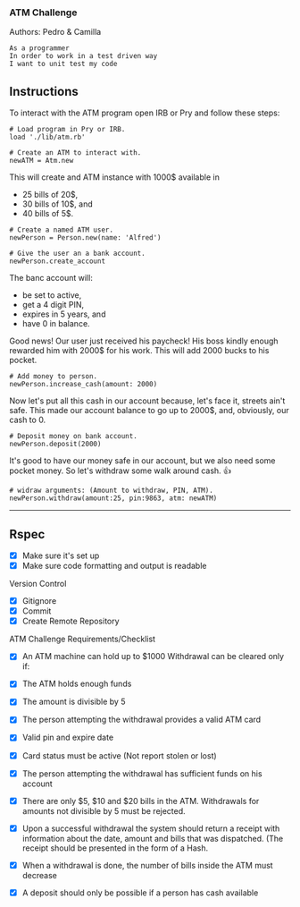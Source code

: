 
### ATM Challenge ###
Authors: Pedro & Camilla 

```
As a programmer
In order to work in a test driven way
I want to unit test my code
```


## Instructions ##

To interact with the ATM program open IRB or Pry and follow these steps:

```
# Load program in Pry or IRB. 
load './lib/atm.rb'

# Create an ATM to interact with.
newATM = Atm.new
```
This will create and ATM instance with 1000$ available in 
- 25 bills of 20$, 
- 30 bills of 10$, and
- 40 bills of 5$.

```
# Create a named ATM user.
newPerson = Person.new(name: 'Alfred')

# Give the user an a bank account.
newPerson.create_account
```
The banc account will:
- be set to active, 
- get a 4 digit PIN, 
- expires in 5 years, and 
- have 0 in balance. 


Good news! Our user just received his paycheck! His boss kindly enough rewarded him with 2000$ for his work. This will add 2000 bucks to his pocket. 

```
# Add money to person.
newPerson.increase_cash(amount: 2000)
```

Now let's put all this cash in our account because, let's face it, streets ain't safe. This made our account balance to go up to 2000$, and, obviously, our cash to 0.
```
# Deposit money on bank account.
newPerson.deposit(2000)
```

It's good to have our money safe in our account, but we also need some pocket money. So let's withdraw some walk around cash. :+1:


```
# widraw arguments: (Amount to withdraw, PIN, ATM).
newPerson.withdraw(amount:25, pin:9863, atm: newATM)
```

______________________________________

## Rspec ##

- [x] Make sure it's set up 
- [x]  Make sure code formatting and output is readable

Version Control

- [x] Gitignore 
- [x] Commit
- [x] Create Remote Repository

ATM Challenge Requirements/Checklist

- [x] An ATM machine can hold up to $1000
Withdrawal can be cleared only if:

- [x] The ATM holds enough funds
- [x] The amount is divisible by 5
- [x] The person attempting the withdrawal provides a valid ATM card
- [x] Valid pin and expire date
- [x] Card status must be active (Not report stolen or lost)
- [x] The person attempting the withdrawal has sufficient funds on his account
- [x] There are only $5, $10 and $20 bills in the ATM. Withdrawals for amounts not divisible by 5 must be rejected.
- [x] Upon a successful withdrawal the system should return a receipt with information about the date, amount and bills that was dispatched. (The receipt should be presented in the form of a Hash.
- [x] When a withdrawal is done, the number of bills inside the ATM must decrease
- [x] A deposit should only be possible if a person has cash available
